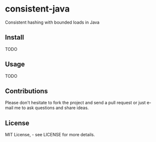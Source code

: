 # consistent-java

Consistent hashing with bounded loads in Java

## Install
TODO

## Usage
TODO

## Contributions

Please don't hesitate to fork the project and send a pull request or just e-mail me to ask questions and share ideas.

## License
MIT License, - see LICENSE for more details.